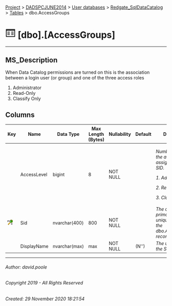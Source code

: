 #### 

[Project](../../../../readme.md) > [DADSPCJUNE2014](../../../readme.md) > [User databases](../../readme.md) > [Redgate_SqlDataCatalog](../readme.md) > [Tables](Tables.md) > dbo.AccessGroups

# ![Tables](../../../../Images/Table32.png) [dbo].[AccessGroups]

---

## <a name="#description"></a>MS_Description

When Data Catalog permissions are turned on this is the association between a login user (or group) and one of the three access roles
1. Administrator
2. Read-Only
3. Classify Only

## <a name="#columns"></a>Columns

| Key | Name | Data Type | Max Length (Bytes) | Nullability | Default | Description |
|---|---|---|---|---|---|---|
|  | AccessLevel | bigint | 8 | NOT NULL |  |<p>_Number indicating the access level assigned to the SID.</p><p>1. Administrator</p><p>2. Read-Only</p><p>3. Classify Only_</p>|
| [![Cluster Primary Key PK_AccessGroups: Sid](../../../../Images/pkcluster.png)](#indexes) | Sid | nvarchar(400) | 800 | NOT NULL |  | _The clustered primary key that uniquely identifies the dbo.AccessGroups record._ |
|  | DisplayName | nvarchar(max) | max | NOT NULL | (N'') | _The user name of the SID_ |


---

###### Author:  david.poole

###### Copyright 2019 - All Rights Reserved

###### Created: 29 November 2020 18:21:54

